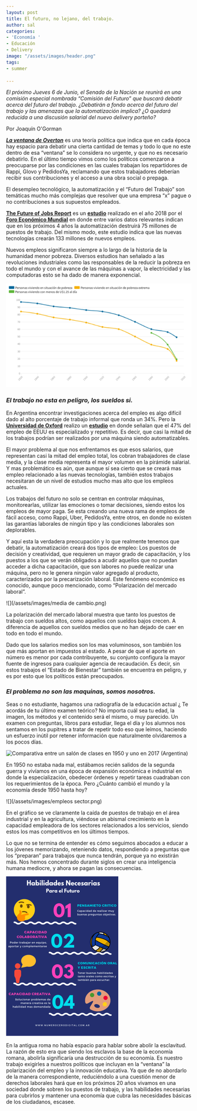 ```yaml
---
layout: post
title: El futuro, no lejano, del trabajo.
author: sal
categories:
- 'Economía '
- Educación
- Delivery
image: "/assets/images/header.png"
tags:
- summer

---
```

_El próximo Jueves 6 de Junio, el Senado de la Nación se reunirá en una comisión especial nombrada “Comisión del Futuro” que buscará debatir acerca del futuro del trabajo. ¿Debatirán a fondo acerca del futuro del trabajo y las amenazas que la automatización implica? ¿O quedará reducida a una discusión salarial del nuevo delivery porteño?_ 

Por Joaquín O'Gorman

[**_La ventana de Overton_**](https://lamenteesmaravillosa.com/la-ventana-de-overton/) es una teoría política que indica que en cada época hay espacio para debatir una cierta cantidad de temas y todo lo que no este dentro de esa “ventana” se lo considera no urgente, y que no es necesario debatirlo. En el último tiempo vimos como los políticos comenzaron a preocuparse por las condiciones en las cuales trabajan los repartidores de Rappi, Glovo y PedidosYa, reclamando que estos trabajadores deberían recibir sus contribuciones y el acceso a una obra social o prepaga.

El desempleo tecnológico, la automatización y el “Futuro del Trabajo” son temáticas mucho más complejas que resolver que una empresa “x” pague o no contribuciones a sus supuestos empleados.

[**The Future of Jobs Report**](https://www.weforum.org/reports/the-future-of-jobs-report-2018) es un [**estudio**](http://www3.weforum.org/docs/WEF_Future_of_Jobs_2018.pdf) realizado en el año 2018 por el [**Foro Económico Mundial**](https://www.youtube.com/watch?time_continue=2&v=LWP9kPzaBBo) en donde entre varios datos relevantes indican que en los próximos 4 años la automatización destruirá 75 millones de puestos de trabajo. Del mismo modo, este estudio indica que las nuevas tecnologías crearán 133 millones de nuevos empleos.

Nuevos empleos significaron siempre a lo largo de la historia de la humanidad menor pobreza. Diversos estudios han señalado a las revoluciones industriales como las responsables de la reducir la pobreza en todo el mundo y con el avance de las máquinas a vapor, la electricidad y las computadoras esto se ha dado de manera exponencial.

![](/assets/images/pobreza.png)

### _El trabajo no esta en peligro, los sueldos si._

En Argentina encontrar investigaciones acerca del empleo es algo difícil dado al alto porcentaje de trabajo informal que ronda un 34%. Pero la [**Universidad de Oxford**](https://es.wikipedia.org/wiki/Universidad_de_Oxford) realizo un [**estudio**](https://www.oxfordmartin.ox.ac.uk/downloads/academic/The_Future_of_Employment.pdf) en donde señalan que el 47% del empleo de EEUU es especializado y repetitivo. Es decir, que casi la mitad de los trabajos podrían ser realizados por una máquina siendo automatizables.

El mayor problema al que nos enfrentamos es que esos salarios, que representan casi la mitad del empleo total, los cobran trabajadores de clase media, y la clase media representa el mayor volumen en la pirámide salarial. Y mas problemático es aún, que aunque sí sea cierto que se creará mas empleo relacionado a las nuevas tecnologías, también estos trabajos necesitaran de un nivel de estudios mucho mas alto que los empleos actuales.

Los trabajos del futuro no solo se centran en controlar máquinas, monitorearlas, utilizar las emociones o tomar decisiones, siendo estos los empleos de mayor paga. Se esta creando una nueva rama de empleos de fácil acceso, como Rappi, Uber, PedidosYa, entre otros, en donde no existen las garantías laborales de ningún tipo y las condiciones laborales son deplorables.

Y aquí esta la verdadera preocupación y lo que realmente tenemos que debatir, la automatización creará dos tipos de empleo: Los puestos de decisión y creatividad, que requieren un mayor grado de capacitación, y los puestos a los que se verán obligados a acudir aquellos que no puedan acceder a dicha capacitación, que son labores no puede realizar una máquina, pero no le genera ningún valor agregado al producto, caracterizados por la precarización laboral. Este fenómeno económico es conocido, aunque poco mencionado, como “Polarización del mercado laboral”.

![](/assets/images/media de cambio.png)

La polarización del mercado laboral muestra que tanto los puestos de trabajo con sueldos altos, como aquellos con sueldos bajos crecen. A diferencia de aquellos con sueldos medios que no han dejado de caer en todo en todo el mundo.

Dado que los salarios medios son los mas voluminosos, son también los que más aportan en impuestos al estado. A pesar de que el aporte en número es menor por cada contribuyente, su conjunto configura la mayor fuente de ingresos para cualquier agencia de recaudación. Es decir, sin estos trabajos el “Estado de Bienestar” también se encuentra en peligro, y es por esto que los políticos están preocupados.

### _El problema no son las maquinas, somos nosotros._

Seas o no estudiante, hagamos una radiografía de la educación actual ¿ Te acordás de tu último examen teórico? No importa cuál sea tu edad, la imagen, los métodos y el contenido será el mismo, o muy parecido. Un examen con preguntas, libros para estudiar, llega el día y los alumnos nos sentamos en los pupitres a tratar de repetir todo eso que leímos, haciendo un esfuerzo inútil por retener información que naturalmente olvidaremos a los pocos días.

![Comparativa entre un salón de clases en 1950 y uno en 2017 (Argentina)](https://media-exp1.licdn.com/dms/image/C4E12AQF96I2nHWUfuQ/article-inline_image-shrink_1000_1488/0/1560120854873?e=1665014400&v=beta&t=uj0Wjbe72cyYpcmX7TLT-9UbAGJG34PT02h8-0Qm8IE)

En 1950 no estaba nada mal, estábamos recién salidos de la segunda guerra y vivíamos en una época de expansión económica e industrial en donde la especialización, obedecer órdenes y repetir tareas cuadraban con los requerimientos de la época. Pero ¿Cuánto cambió el mundo y la economía desde 1950 hasta hoy?

![](/assets/images/empleos sector.png)

En el gráfico se ve claramente la caída de puestos de trabajo en el área industrial y en la agricultura, viéndose un abismal crecimiento en la capacidad empleadora de los sectores relacionados a los servicios, siendo estos los mas competitivos en los últimos tiempos.

Lo que no se termina de entender es cómo seguimos abocados a educar a los jóvenes memorizando, reteniendo datos, respondiendo a preguntas que los “preparan” para trabajos que nunca tendrán, porque ya no existirán más. Nos hemos concentrado durante siglos en crear una inteligencia humana mediocre, y ahora se pagan las consecuencias.

![](/assets/images/habilidades.png)

En la antigua roma no había espacio para hablar sobre abolir la esclavitud. La razón de esto era que siendo los esclavos la base de la economía romana, abolirla significaría una destrucción de su economía. Es nuestro trabajo exigirles a nuestros políticos que incluyan en la “ventana” la polarización del empleo y la innovación educativa. Ya que de no abordarlo de la manera correspondiente, reduciéndolo a una cuestión menor de derechos laborales hará que en los próximos 20 años vivamos en una sociedad donde sobren los puestos de trabajo, y las habilidades necesarias para cubrirlos y mantener una economía que cubra las necesidades básicas de los ciudadanos, escasee.